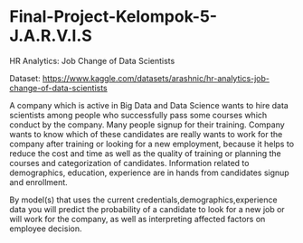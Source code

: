 # Final-Project-Kelompok-5-J.A.R.V.I.S

HR Analytics: Job Change of Data Scientists

Dataset: https://www.kaggle.com/datasets/arashnic/hr-analytics-job-change-of-data-scientists

A company which is active in Big Data and Data Science wants to hire data scientists among people who successfully pass some courses which conduct by the company. Many people signup for their training. Company wants to know which of these candidates are really wants to work for the company after training or looking for a new employment, because it helps to reduce the cost and time as well as the quality of training or planning the courses and categorization of candidates. Information related to demographics, education, experience are in hands from candidates signup and enrollment.

By model(s) that uses the current credentials,demographics,experience data you will predict the probability of a candidate to look for a new job or will work for the company, as well as interpreting affected factors on employee decision.
